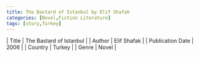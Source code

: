 ```yaml
---
title: The Bastard of Istanbul by Elif Shafak
categories: [Novel,Fiction Literature]
tags: [story,Turkey]
---
```

        
| Title | The Bastard of Istanbul  |
| Author |  Elif Shafak  |
| Publication Date | 2006   |
| Country | Turkey |
| Genre | Novel  |
        